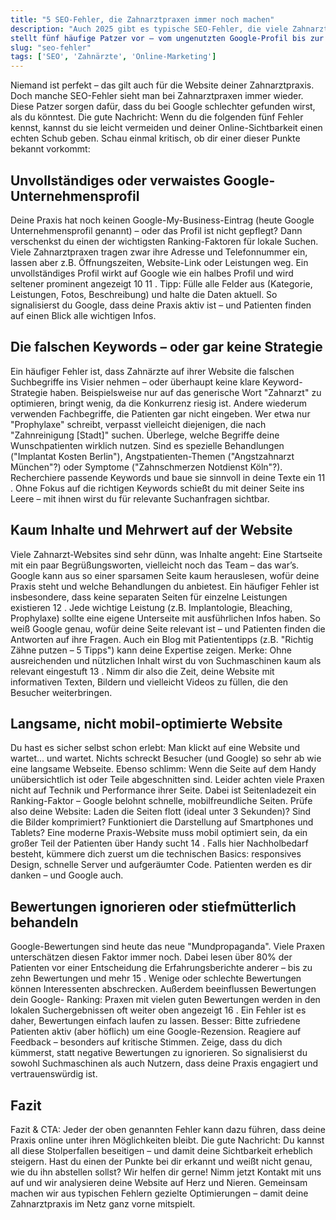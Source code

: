 ```yaml
---
title: "5 SEO-Fehler, die Zahnarztpraxen immer noch machen"
description: "Auch 2025 gibt es typische SEO-Fehler, die viele Zahnarztpraxen begehen."
stellt fünf häufige Patzer vor – vom ungenutzten Google-Profil bis zur langsamen Website – und zeigt dir, wie du diese Stolperfallen vermeidest, um online erfolgreicher neue Patienten zu gewinnen." pubDate: "2025-06-11"
slug: "seo-fehler"
tags: ['SEO', 'Zahnärzte', 'Online-Marketing']
---
```


Niemand ist perfekt – das gilt auch für die Website deiner Zahnarztpraxis. Doch manche SEO-Fehler sieht man bei Zahnarztpraxen immer wieder. Diese Patzer sorgen dafür, dass du bei Google schlechter gefunden wirst, als du könntest. Die gute Nachricht: Wenn du die folgenden fünf Fehler kennst, kannst du sie leicht vermeiden und deiner Online-Sichtbarkeit einen echten Schub geben. Schau einmal kritisch, ob dir einer dieser Punkte bekannt vorkommt:

## Unvollständiges oder verwaistes Google-Unternehmensprofil

Deine Praxis hat noch keinen Google-My-Business-Eintrag (heute Google Unternehmensprofil genannt) – oder das Profil ist nicht gepflegt? Dann verschenkst du einen der wichtigsten Ranking-Faktoren für lokale Suchen. Viele Zahnarztpraxen tragen zwar ihre Adresse und Telefonnummer ein, lassen aber z.B. Öffnungszeiten, Website-Link oder Leistungen weg. Ein unvollständiges Profil wirkt auf Google wie ein halbes Profil und wird seltener prominent angezeigt 10 11 . Tipp: Fülle alle Felder aus (Kategorie, Leistungen, Fotos, Beschreibung) und halte die Daten aktuell. So signalisierst du Google, dass deine Praxis aktiv ist – und Patienten finden auf einen Blick alle wichtigen Infos.

## Die falschen Keywords – oder gar keine Strategie

Ein häufiger Fehler ist, dass Zahnärzte auf ihrer Website die falschen Suchbegriffe ins Visier nehmen – oder überhaupt keine klare Keyword-Strategie haben. Beispielsweise nur auf das generische Wort "Zahnarzt" zu optimieren, bringt wenig, da die Konkurrenz riesig ist. Andere wiederum verwenden Fachbegriffe, die Patienten gar nicht eingeben. Wer etwa nur "Prophylaxe" schreibt, verpasst vielleicht diejenigen, die nach "Zahnreinigung [Stadt]" suchen. Überlege, welche Begriffe deine Wunschpatienten wirklich nutzen. Sind es spezielle Behandlungen ("Implantat Kosten Berlin"), Angstpatienten-Themen ("Angstzahnarzt München"?) oder Symptome ("Zahnschmerzen Notdienst Köln"?). Recherchiere passende Keywords und baue sie sinnvoll in deine Texte ein 11 . Ohne Fokus auf die richtigen Keywords schießt du mit deiner Seite ins Leere – mit ihnen wirst du für relevante Suchanfragen sichtbar.

## Kaum Inhalte und Mehrwert auf der Website

Viele Zahnarzt-Websites sind sehr dünn, was Inhalte angeht: Eine Startseite mit ein paar Begrüßungsworten, vielleicht noch das Team – das war’s. Google kann aus so einer sparsamen Seite kaum herauslesen, wofür deine Praxis steht und welche Behandlungen du anbietest. Ein häufiger Fehler ist insbesondere, dass keine separaten Seiten für einzelne Leistungen existieren 12 . Jede wichtige Leistung (z.B. Implantologie, Bleaching, Prophylaxe) sollte eine eigene Unterseite mit ausführlichen Infos haben. So weiß Google genau, wofür deine Seite relevant ist – und Patienten finden die Antworten auf ihre Fragen. Auch ein Blog mit Patiententipps (z.B. "Richtig Zähne putzen – 5 Tipps") kann deine Expertise zeigen. Merke: Ohne ausreichenden und nützlichen Inhalt wirst du von Suchmaschinen kaum als relevant eingestuft 13 . Nimm dir also die Zeit, deine Website mit informativen Texten, Bildern und vielleicht Videos zu füllen, die den Besucher weiterbringen.

## Langsame, nicht mobil-optimierte Website

Du hast es sicher selbst schon erlebt: Man klickt auf eine Website und wartet... und wartet. Nichts schreckt Besucher (und Google) so sehr ab wie eine langsame Webseite. Ebenso schlimm: Wenn die Seite auf dem Handy unübersichtlich ist oder Teile abgeschnitten sind. Leider achten viele Praxen nicht auf Technik und Performance ihrer Seite. Dabei ist Seitenladezeit ein Ranking-Faktor – Google belohnt schnelle, mobilfreundliche Seiten. Prüfe also deine Website: Laden die Seiten flott (ideal unter 3 Sekunden)? Sind die Bilder komprimiert? Funktioniert die Darstellung auf Smartphones und Tablets? Eine moderne Praxis-Website muss mobil optimiert sein, da ein großer Teil der Patienten über Handy sucht 14 . Falls hier Nachholbedarf besteht, kümmere dich zuerst um die technischen Basics: responsives Design, schnelle Server und aufgeräumter Code. Patienten werden es dir danken – und Google auch.


## Bewertungen ignorieren oder stiefmütterlich behandeln

Google-Bewertungen sind heute das neue "Mundpropaganda". Viele Praxen unterschätzen diesen Faktor immer noch. Dabei lesen über 80% der Patienten vor einer Entscheidung die Erfahrungsberichte anderer – bis zu zehn Bewertungen und mehr 15 . Wenige oder schlechte Bewertungen können Interessenten abschrecken. Außerdem beeinflussen Bewertungen dein Google- Ranking: Praxen mit vielen guten Bewertungen werden in den lokalen Suchergebnissen oft weiter oben angezeigt 16 . Ein Fehler ist es daher, Bewertungen einfach laufen zu lassen. Besser: Bitte zufriedene Patienten aktiv (aber höflich) um eine Google-Rezension. Reagiere auf Feedback – besonders auf kritische Stimmen. Zeige, dass du dich kümmerst, statt negative Bewertungen zu ignorieren. So signalisierst du sowohl Suchmaschinen als auch Nutzern, dass deine Praxis engagiert und vertrauenswürdig ist.


## Fazit

Fazit & CTA: Jeder der oben genannten Fehler kann dazu führen, dass deine Praxis online unter ihren Möglichkeiten bleibt. Die gute Nachricht: Du kannst all diese Stolperfallen beseitigen – und damit deine Sichtbarkeit erheblich steigern. Hast du einen der Punkte bei dir erkannt und weißt nicht genau, wie du ihn abstellen sollst? Wir helfen dir gerne! Nimm jetzt Kontakt mit uns auf und wir analysieren deine Website auf Herz und Nieren. Gemeinsam machen wir aus typischen Fehlern gezielte Optimierungen – damit deine Zahnarztpraxis im Netz ganz vorne mitspielt.